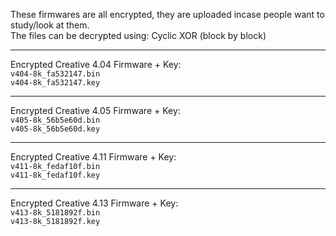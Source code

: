 These firmwares are all encrypted, they are uploaded incase people want to study/look at them.<br>
The files can be decrypted using: Cyclic XOR (block by block)<br>

---

Encrypted Creative 4.04 Firmware + Key:<br>
```v404-8k_fa532147.bin```<br>
```v404-8k_fa532147.key```

---

Encrypted Creative 4.05 Firmware + Key:<br>
```v405-8k_56b5e60d.bin```<br>
```v405-8k_56b5e60d.key```

---

Encrypted Creative 4.11 Firmware + Key:<br>
```v411-8k_fedaf10f.bin```<br>
```v411-8k_fedaf10f.key```

---

Encrypted Creative 4.13 Firmware + Key:<br>
```v413-8k_5181892f.bin```<br>
```v413-8k_5181892f.key```
